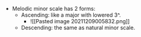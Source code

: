 - Melodic minor scale has 2 forms:
	- Ascending: like a major with lowered 3^.
		- ![[Pasted image 20211209005832.png]]
	- Descending: the same as natural minor scale.